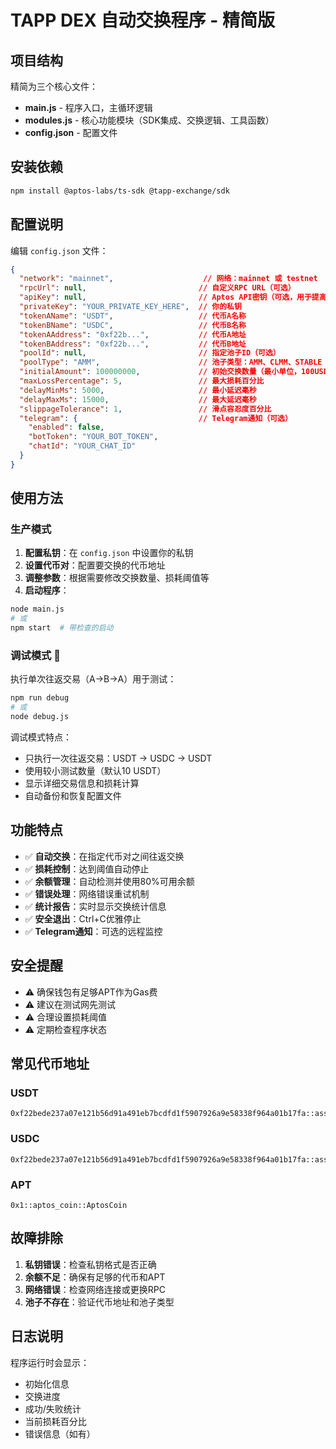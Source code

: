# TAPP DEX 自动交换程序 - 精简版

## 项目结构

精简为三个核心文件：

- **main.js** - 程序入口，主循环逻辑
- **modules.js** - 核心功能模块（SDK集成、交换逻辑、工具函数）
- **config.json** - 配置文件

## 安装依赖

```bash
npm install @aptos-labs/ts-sdk @tapp-exchange/sdk
```

## 配置说明

编辑 `config.json` 文件：

```json
{
  "network": "mainnet",                    // 网络：mainnet 或 testnet
  "rpcUrl": null,                         // 自定义RPC URL（可选）
  "apiKey": null,                         // Aptos API密钥（可选，用于提高限制）
  "privateKey": "YOUR_PRIVATE_KEY_HERE",  // 你的私钥
  "tokenAName": "USDT",                   // 代币A名称
  "tokenBName": "USDC",                   // 代币B名称
  "tokenAAddress": "0xf22b...",           // 代币A地址
  "tokenBAddress": "0xf22b...",           // 代币B地址
  "poolId": null,                         // 指定池子ID（可选）
  "poolType": "AMM",                      // 池子类型：AMM、CLMM、STABLE
  "initialAmount": 100000000,             // 初始交换数量（最小单位，100USDT）
  "maxLossPercentage": 5,                 // 最大损耗百分比
  "delayMinMs": 5000,                     // 最小延迟毫秒
  "delayMaxMs": 15000,                    // 最大延迟毫秒
  "slippageTolerance": 1,                 // 滑点容忍度百分比
  "telegram": {                           // Telegram通知（可选）
    "enabled": false,
    "botToken": "YOUR_BOT_TOKEN",
    "chatId": "YOUR_CHAT_ID"
  }
}
```

## 使用方法

### 生产模式

1. **配置私钥**：在 `config.json` 中设置你的私钥
2. **设置代币对**：配置要交换的代币地址
3. **调整参数**：根据需要修改交换数量、损耗阈值等
4. **启动程序**：

```bash
node main.js
# 或
npm start  # 带检查的启动
```

### 调试模式 🔧

执行单次往返交易（A->B->A）用于测试：

```bash
npm run debug
# 或
node debug.js
```

调试模式特点：
- 只执行一次往返交易：USDT -> USDC -> USDT
- 使用较小测试数量（默认10 USDT）
- 显示详细交易信息和损耗计算
- 自动备份和恢复配置文件

## 功能特点

- ✅ **自动交换**：在指定代币对之间往返交换
- ✅ **损耗控制**：达到阈值自动停止
- ✅ **余额管理**：自动检测并使用80%可用余额
- ✅ **错误处理**：网络错误重试机制
- ✅ **统计报告**：实时显示交换统计信息
- ✅ **安全退出**：Ctrl+C优雅停止
- ✅ **Telegram通知**：可选的远程监控

## 安全提醒

- ⚠️ 确保钱包有足够APT作为Gas费
- ⚠️ 建议在测试网先测试
- ⚠️ 合理设置损耗阈值
- ⚠️ 定期检查程序状态

## 常见代币地址

### USDT
```
0xf22bede237a07e121b56d91a491eb7bcdfd1f5907926a9e58338f964a01b17fa::asset::USDT
```

### USDC
```
0xf22bede237a07e121b56d91a491eb7bcdfd1f5907926a9e58338f964a01b17fa::asset::USDC
```

### APT
```
0x1::aptos_coin::AptosCoin
```

## 故障排除

1. **私钥错误**：检查私钥格式是否正确
2. **余额不足**：确保有足够的代币和APT
3. **网络错误**：检查网络连接或更换RPC
4. **池子不存在**：验证代币地址和池子类型

## 日志说明

程序运行时会显示：
- 初始化信息
- 交换进度
- 成功/失败统计
- 当前损耗百分比
- 错误信息（如有）